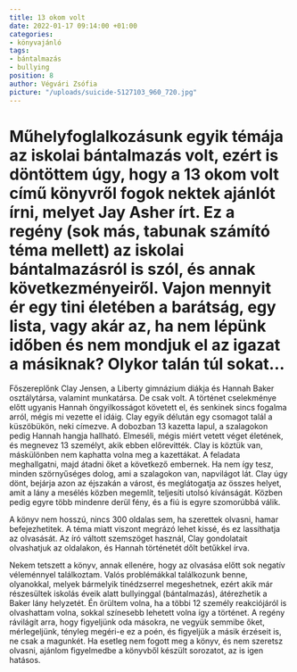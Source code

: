 ```yaml
---
title: 13 okom volt
date: 2022-01-17 09:14:00 +01:00
categories:
- könyvajánló
tags:
- bántalmazás
- bullying
position: 8
author: Végvári Zsófia
picture: "/uploads/suicide-5127103_960_720.jpg"
---
```


# Műhelyfoglalkozásunk egyik témája az iskolai bántalmazás volt, ezért is döntöttem úgy, hogy a 13 okom volt című könyvről fogok nektek ajánlót írni, melyet Jay Asher írt. Ez a regény (sok más, tabunak számító téma mellett) az iskolai bántalmazásról is szól, és annak következményeiről. Vajon mennyit ér egy tini életében a barátság, egy lista, vagy akár az, ha nem lépünk időben és nem mondjuk el az igazat a másiknak? Olykor talán túl sokat…

Főszereplőnk Clay Jensen, a Liberty gimnázium diákja és Hannah Baker osztálytársa, valamint munkatársa. De csak volt. A történet cselekménye előtt ugyanis Hannah öngyilkosságot követett el, és senkinek sincs fogalma arról, mégis mi vezette el idáig. Clay egyik délután egy csomagot talál a küszöbükön, neki címezve. A dobozban 13 kazetta lapul, a szalagokon pedig Hannah hangja hallható. Elmeséli, mégis miért vetett véget életének, és megnevez 13 személyt, akik ebben előrevitték. Clay is köztük van, máskülönben nem kaphatta volna meg a kazettákat. A feladata meghallgatni, majd átadni őket a következő embernek. Ha nem így tesz, minden szörnyűséges dolog, ami a szalagokon van, napvilágot lát. Clay úgy dönt, bejárja azon az éjszakán a várost, és meglátogatja az összes helyet, amit a lány a mesélés közben megemlít, teljesíti utolsó kívánságát. Közben pedig egyre több mindenre derül fény, és a fiú is egyre szomorúbbá válik.

A könyv nem hosszú, nincs 300 oldalas sem, ha szerettek olvasni, hamar befejezhetitek. A téma miatt viszont megrázó lehet kissé, és ez lassíthatja az olvasását. Az író váltott szemszöget használ, Clay gondolatait olvashatjuk az oldalakon, és Hannah történetét dőlt betűkkel írva. 

Nekem tetszett a könyv, annak ellenére, hogy az olvasása előtt sok negatív véleménnyel találkoztam. Valós problémákkal találkozunk benne, olyanokkal, melyek bármelyik tinédzserrel megeshetnek, ezért akik már részesültek iskolás éveik alatt bullyinggal (bántalmazás), átérezhetik a Baker lány helyzetét. Én örültem volna, ha a többi 12 személy reakciójáról is olvashattam volna, sokkal színesebb lehetett volna így a történet. A regény rávilágít arra, hogy figyeljünk oda másokra, ne vegyük semmibe őket, mérlegeljünk, tényleg megéri-e ez a poén, és figyeljük a másik érzéseit is, ne csak a magunkét. Ha esetleg nem fogott meg a könyv, és nem szeretsz olvasni, ajánlom figyelmedbe a könyvből készült sorozatot, az is igen hatásos.
